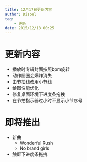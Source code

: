 ```yaml
---
title: 12月17日更新内容
author: Disoul
tag:
    - 更新
date: 2015/12/18 00:25
---
```

# 更新内容

* 播放时专辑封面按照bpm旋转
* 动作圆圈会爆炸消失
* 由节拍线改用小节线
* 绘图性能优化
* 修复桌面环境下进度条拖拽
* 在节拍指示器过小时不显示小节序号

# 即将推出

* 新曲
    * Wonderful Rush
    * No brand girls
* 触屏下进度条拖拽 
